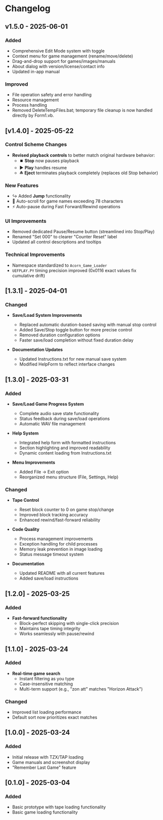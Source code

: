# Changelog

## v1.5.0 - 2025-06-01

### Added
- Comprehensive Edit Mode system with toggle
- Context menu for game management (rename/move/delete)
- Drag-and-drop support for games/images/manuals
- About dialog with version/license/contact info
- Updated in-app manual

### Improved
- File operation safety and error handling
- Resource management
- Process handling
- Removed DeleteTempFiles.bat; temporary file cleanup is now handled directly by Form1.vb.

## [v1.4.0] - 2025-05-22

### Control Scheme Changes
- **Revised playback controls** to better match original hardware behavior:
  - ⏹️ **Stop** now pauses playback
  - ▶️ **Play** handles resume
  - ⏏️ **Eject** terminates playback completely (replaces old Stop behavior)

### New Features
- ↪️ Added **Jump** functionality
- 🔄 Auto-scroll for game names exceeding 78 characters
- ⚡ Auto-pause during Fast Forward/Rewind operations

### UI Improvements
- Removed dedicated Pause/Resume button (streamlined into Stop/Play)
- Renamed "Set 000" to clearer "Counter Reset" label
- Updated all control descriptions and tooltips

### Technical Improvements
- Namespace standardized to `Acorn_Game_Loader`
- `UEFPLAY.PY` timing precision improved (0x0116 exact values fix cumulative drift)


## [1.3.1] - 2025-04-01
### Changed
- **Save/Load System Improvements**  
  - Replaced automatic duration-based saving with manual stop control  
  - Added Save/Stop toggle button for more precise control  
  - Removed duration configuration options  
  - Faster save/load completion without fixed duration delay  

- **Documentation Updates**  
  - Updated Instructions.txt for new manual save system  
  - Modified HelpForm to reflect interface changes  

## [1.3.0] - 2025-03-31
### Added
- **Save/Load Game Progress System**  
  - Complete audio save state functionality  
  - Status feedback during save/load operations  
  - Automatic WAV file management  

- **Help System**  
  - Integrated help form with formatted instructions  
  - Section highlighting and improved readability  
  - Dynamic content loading from Instructions.txt  

- **Menu Improvements**  
  - Added File → Exit option  
  - Reorganized menu structure (File, Settings, Help)  

### Changed
- **Tape Control**  
  - Reset block counter to 0 on game stop/change  
  - Improved block tracking accuracy  
  - Enhanced rewind/fast-forward reliability  

- **Code Quality**  
  - Process management improvements  
  - Exception handling for child processes  
  - Memory leak prevention in image loading  
  - Status message timeout system  

- **Documentation**  
  - Updated README with all current features  
  - Added save/load instructions  

## [1.2.0] - 2025-03-25
### Added
- **Fast-forward functionality**  
  - Block-perfect skipping with single-click precision  
  - Maintains tape timing integrity  
  - Works seamlessly with pause/rewind  

## [1.1.0] - 2025-03-24
### Added
- **Real-time game search**  
  - Instant filtering as you type  
  - Case-insensitive matching  
  - Multi-term support (e.g., "zon att" matches "Horizon Attack")  

### Changed
- Improved list loading performance  
- Default sort now prioritizes exact matches  

## [1.0.0] - 2025-03-24
### Added
- Initial release with TZX/TAP loading  
- Game manuals and screenshot display  
- "Remember Last Game" feature  

## [0.1.0] - 2025-03-04
### Added
- Basic prototype with tape loading functionality
- Basic game loading functionality  
